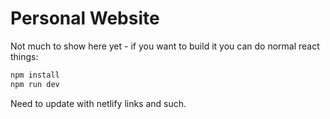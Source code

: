 # Personal Website

Not much to show here yet - if you want to build it you can do normal react things:

```sh
npm install
npm run dev
```

Need to update with netlify links and such.
